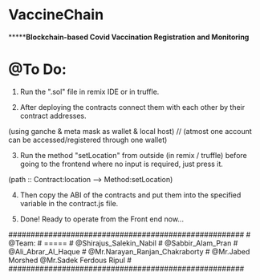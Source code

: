 # VaccineChain
*****************************************Blockchain-based Covid Vaccination Registration and Monitoring************************************

@To Do:
======

1. Run the ".sol" file in remix IDE or in truffle.

2. After deploying the contracts connect them with each other by their contract addresses. 

(using ganche & meta mask as wallet & local host) // (atmost one account can be accessed/registered through one wallet)

3. Run the method "setLocation" from outside (in remix / truffle) before going to the frontend where no input is required, just press it.

(path :: Contract:location --> Method:setLocation)

4. Then copy the ABI of the contracts and put them into the specified variable in the contract.js file.

5. Done! Ready to operate from the Front end now...

#####################################################
                                                    #
@Team:                                              #
=====						                                    #
@Shirajus_Salekin_Nabil				                      #
@Sabbir_Alam_Pran				                            #
@Ali_Abrar_Al_Haque				                          #
@Mr.Narayan_Ranjan_Chakraborty			                #
@Mr.Jabed Morshed
@Mr.Sadek Ferdous Ripul
		 				                                        #
#####################################################
